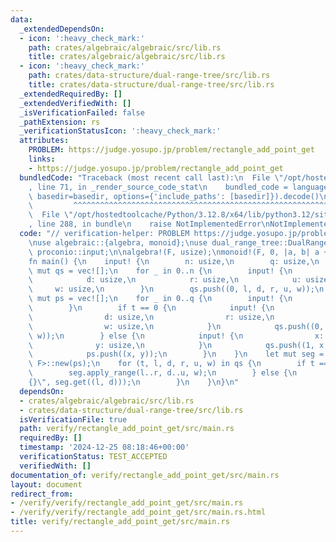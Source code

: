 ```yaml
---
data:
  _extendedDependsOn:
  - icon: ':heavy_check_mark:'
    path: crates/algebraic/algebraic/src/lib.rs
    title: crates/algebraic/algebraic/src/lib.rs
  - icon: ':heavy_check_mark:'
    path: crates/data-structure/dual-range-tree/src/lib.rs
    title: crates/data-structure/dual-range-tree/src/lib.rs
  _extendedRequiredBy: []
  _extendedVerifiedWith: []
  _isVerificationFailed: false
  _pathExtension: rs
  _verificationStatusIcon: ':heavy_check_mark:'
  attributes:
    PROBLEM: https://judge.yosupo.jp/problem/rectangle_add_point_get
    links:
    - https://judge.yosupo.jp/problem/rectangle_add_point_get
  bundledCode: "Traceback (most recent call last):\n  File \"/opt/hostedtoolcache/Python/3.12.8/x64/lib/python3.12/site-packages/onlinejudge_verify/documentation/build.py\"\
    , line 71, in _render_source_code_stat\n    bundled_code = language.bundle(stat.path,\
    \ basedir=basedir, options={'include_paths': [basedir]}).decode()\n          \
    \         ^^^^^^^^^^^^^^^^^^^^^^^^^^^^^^^^^^^^^^^^^^^^^^^^^^^^^^^^^^^^^^^^^^^^^^^^^^^^^^^^^\n\
    \  File \"/opt/hostedtoolcache/Python/3.12.8/x64/lib/python3.12/site-packages/onlinejudge_verify/languages/rust.py\"\
    , line 288, in bundle\n    raise NotImplementedError\nNotImplementedError\n"
  code: "// verification-helper: PROBLEM https://judge.yosupo.jp/problem/rectangle_add_point_get\n\
    \nuse algebraic::{algebra, monoid};\nuse dual_range_tree::DualRangeTree;\nuse\
    \ proconio::input;\n\nalgebra!(F, usize);\nmonoid!(F, 0, |a, b| a + b);\n\n#[proconio::fastout]\n\
    fn main() {\n    input! {\n        n: usize,\n        q: usize,\n    }\n    let\
    \ mut qs = vec![];\n    for _ in 0..n {\n        input! {\n            l: usize,\n\
    \            d: usize,\n            r: usize,\n            u: usize,\n       \
    \     w: usize,\n        }\n        qs.push((0, l, d, r, u, w));\n    }\n    let\
    \ mut ps = vec![];\n    for _ in 0..q {\n        input! {\n            t: usize,\n\
    \        }\n        if t == 0 {\n            input! {\n                l: usize,\n\
    \                d: usize,\n                r: usize,\n                u: usize,\n\
    \                w: usize,\n            }\n            qs.push((0, l, d, r, u,\
    \ w));\n        } else {\n            input! {\n                x: usize,\n  \
    \              y: usize,\n            }\n            qs.push((1, x, y, 0, 0, 0));\n\
    \            ps.push((x, y));\n        }\n    }\n    let mut seg = DualRangeTree::<usize,\
    \ F>::new(ps);\n    for (t, l, d, r, u, w) in qs {\n        if t == 0 {\n    \
    \        seg.apply_range(l..r, d..u, w);\n        } else {\n            println!(\"\
    {}\", seg.get((l, d)));\n        }\n    }\n}\n"
  dependsOn:
  - crates/algebraic/algebraic/src/lib.rs
  - crates/data-structure/dual-range-tree/src/lib.rs
  isVerificationFile: true
  path: verify/rectangle_add_point_get/src/main.rs
  requiredBy: []
  timestamp: '2024-12-25 08:18:46+00:00'
  verificationStatus: TEST_ACCEPTED
  verifiedWith: []
documentation_of: verify/rectangle_add_point_get/src/main.rs
layout: document
redirect_from:
- /verify/verify/rectangle_add_point_get/src/main.rs
- /verify/verify/rectangle_add_point_get/src/main.rs.html
title: verify/rectangle_add_point_get/src/main.rs
---
```


